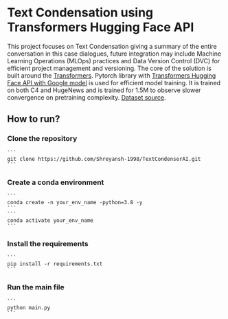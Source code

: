 # Text Condensation using Transformers Hugging Face API

This project focuses on Text Condensation giving a summary of the entire conversation in this case dialogues, future integration may include Machine Learning Operations (MLOps) practices and Data Version Control (DVC) for efficient project management and versioning. The core of the solution is built around the [Transformers](https://jalammar.github.io/illustrated-transformer/). Pytorch library with [Transformers Hugging Face API with Google model](google/pegasus-cnn_dailymail) is used for efficient model training. It is trained on both C4 and HugeNews and is trained for 1.5M to observe slower convergence on pretraining complexity. [Dataset source](https://huggingface.co/datasets/samsum). 


## How to run?

### Clone the repository

    ```
    git clone https://github.com/Shreyansh-1998/TextCondenserAI.git
    ```
### Create a conda environment
    ```
    conda create -n your_env_name -python=3.8 -y
    ```
    ```
    conda activate your_env_name
    ```
### Install the requirements
    ```
    pip install -r requirements.txt
    ```
### Run the main file

    ```
    python main.py
    ```